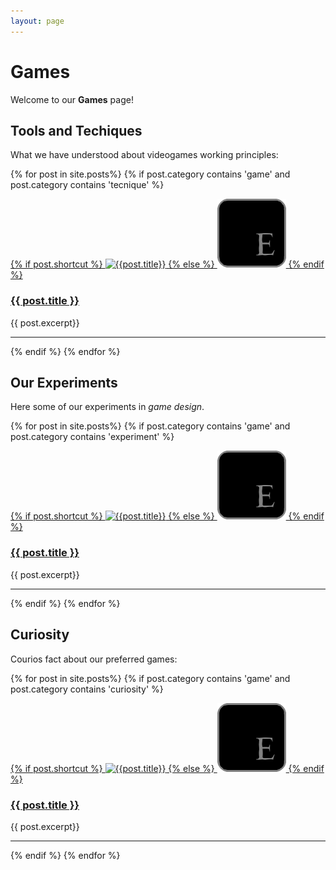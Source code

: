 ```yaml
---
layout: page
---
```


# Games

Welcome to our **Games** page!


## Tools and Techiques 

What we have understood about videogames working principles:

{% for post in site.posts%}
{% if post.category contains 'game' and post.category contains 'tecnique' %}

<div>
<a href="{{post.url}}">
{% if post.shortcut %}
<img src="/assets/images/shortcuts/{{post.shortcut}}" alt="{{post.title}}" class="shortcut-image"/>
{% else %}
<img src="/assets/images/shortcuts/shortcut-E.png" alt="{{post.title}}" class="shortcut-image"/>
{% endif %}
</a>

<h3 class="post-title"><a href="{{post.url}}">{{ post.title }}</a></h3>
{{ post.excerpt}}

<hr class="clear" />
</div>

{% endif %}
{% endfor %}

## Our Experiments

Here some of our experiments in _game design_.


{% for post in site.posts%}
{% if post.category contains 'game' and post.category contains 'experiment' %}

<div>
<a href="{{post.url}}">
{% if post.shortcut %}
<img src="/assets/images/shortcuts/{{post.shortcut}}" alt="{{post.title}}" class="shortcut-image"/>
{% else %}
<img src="/assets/images/shortcuts/shortcut-E.png" alt="{{post.title}}" class="shortcut-image"/>
{% endif %}
</a>

<h3 class="post-title"><a href="{{post.url}}">{{ post.title }}</a></h3>
{{ post.excerpt}}

<hr class="clear" />
</div>

{% endif %}
{% endfor %}

## Curiosity

Courios fact about our preferred games:

{% for post in site.posts%}
{% if post.category contains 'game' and post.category contains 'curiosity' %}

<div>
<a href="{{post.url}}">
{% if post.shortcut %}
<img src="/assets/images/shortcuts/{{post.shortcut}}" alt="{{post.title}}" class="shortcut-image"/>
{% else %}
<img src="/assets/images/shortcuts/shortcut-E.png" alt="{{post.title}}" class="shortcut-image"/>
{% endif %}
</a>

<h3 class="post-title"><a href="{{post.url}}">{{ post.title }}</a></h3>
{{ post.excerpt}}

<hr class="clear" />
</div>

{% endif %}
{% endfor %}
